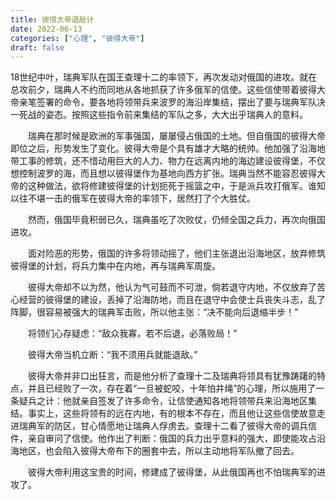 ```yaml
---
title: 彼得大帝退敌计 
date: 2022-06-13
categories: ["心理", "彼得大帝"]
draft: false
---
```


18世纪中叶，瑞典军队在国王查理十二的率领下，再次发动对俄国的进攻。就在总攻前夕，瑞典人不约而同地从各地抓获了许多俄军的信使。这些信使带着彼得大帝亲笔签署的命令，要各地将领带兵来波罗的海沿岸集结，摆出了要与瑞典军队决一死战的姿态。按照这些指令前来集结的军队之多，大大出乎瑞典人的意料。

　　瑞典在那时候是欧洲的军事强国，屡屡侵占俄国的土地。但自俄国的彼得大帝即位之后，形势发生了变化。彼得大帝是个具有雄才大略的统帅。他加强了沿海地带工事的修筑，还不惜动用巨大的人力、物力在远离内地的海边建设彼得堡，不仅想控制波罗的海，而且想以彼得堡作为基地向西方扩张。瑞典当然不能容忍彼得大帝的这种做法，欲将修建彼得堡的计划扼死于摇篮之中，于是派兵攻打俄军。谁知以往不堪一击的俄军在彼得大帝的率领下，居然打了个大胜仗。

　　然而，俄国毕竟积弱已久，瑞典虽吃了次败仗，仍倾全国之兵力，再次向俄国进攻。

　　面对险恶的形势，俄国的许多将领动摇了，他们主张退出沿海地区，放弃修筑彼得堡的计划，将兵力集中在内地，再与瑞典军周旋。

　　彼得大帝却不以为然，他认为气可鼓而不可泄，倘若退守内地，不仅放弃了苦心经营的彼得堡的建设，丢掉了沿海防地，而且在退守中会使士兵丧失斗志，乱了阵脚，很容易被强大的瑞典军击败，所以他主张：“决不能向后退缩半步！”

　　将领们心存疑虑：“敌众我寡，若不后退，必落败局！”

　　彼得大帝当机立断：“我不须用兵就能退敌。”

　　彼得大帝并非口出狂言，而是他分析了查理十二及瑞典将领具有犹豫踌躇的特点，并且已经败了一次，存在着“一旦被蛇咬，十年怕井绳”的心理，所以施用了一条疑兵之计：他就亲自签发了许多命令，让信使通知各地将领带兵来沿海地区集结。事实上，这些将领有的远在内地，有的根本不存在，而且他让这些信使故意走进瑞典军的防区，甘心情愿地让瑞典人俘虏去。查理十二看了彼得大帝的调兵信件，亲自审问了信使。他作出了判断：俄国的兵力出乎意料的强大，即使能攻占沿海地区，也会陷入彼得大帝布下的圈套中去，所以主动地将军队撤了回去。

　　彼得大帝利用这宝贵的时间，修建成了彼得堡，从此俄国再也不怕瑞典军的进攻了。